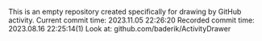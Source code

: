 This is an empty repository created specifically for drawing by GitHub activity.
Current commit time: 2023.11.05 22:26:20
Recorded commit time: 2023.08.16 22:25:14(1)
Look at: github.com/baderik/ActivityDrawer
